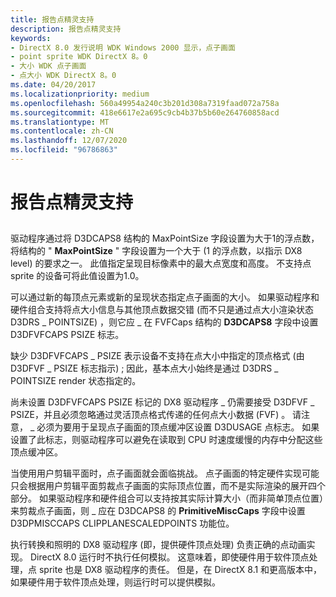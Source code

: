 ```yaml
---
title: 报告点精灵支持
description: 报告点精灵支持
keywords:
- DirectX 8.0 发行说明 WDK Windows 2000 显示，点子画面
- point sprite WDK DirectX 8。0
- 大小 WDK 点子画面
- 点大小 WDK DirectX 8。0
ms.date: 04/20/2017
ms.localizationpriority: medium
ms.openlocfilehash: 560a49954a240c3b201d308a7319faad072a758a
ms.sourcegitcommit: 418e6617e2a695c9cb4b37b5b60e264760858acd
ms.translationtype: MT
ms.contentlocale: zh-CN
ms.lasthandoff: 12/07/2020
ms.locfileid: "96786863"
---
```

# <a name="reporting-support-for-point-sprites"></a>报告点精灵支持


## <span id="ddk_reporting_support_for_point_sprites_gg"></span><span id="DDK_REPORTING_SUPPORT_FOR_POINT_SPRITES_GG"></span>


驱动程序通过将 D3DCAPS8 结构的 MaxPointSize 字段设置为大于1的浮点数，将结构的 " **MaxPointSize** " 字段设置为一个大于 (1 的浮点数，以指示 DX8 level) 的要求之一。 此值指定呈现目标像素中的最大点宽度和高度。 不支持点 sprite 的设备可将此值设置为1.0。

可以通过新的每顶点元素或新的呈现状态指定点子画面的大小。 如果驱动程序和硬件组合支持将点大小信息与其他顶点数据交错 (而不只是通过点大小渲染状态 D3DRS \_ POINTSIZE) ，则它应 \_ 在 FVFCaps 结构的 **D3DCAPS8** 字段中设置 D3DFVFCAPS PSIZE 标志。

缺少 D3DFVFCAPS \_ PSIZE 表示设备不支持在点大小中指定的顶点格式 (由 D3DFVF \_ PSIZE 标志指示) ; 因此，基本点大小始终是通过 D3DRS \_ POINTSIZE render 状态指定的。

尚未设置 D3DFVFCAPS PSIZE 标记的 DX8 驱动程序 \_ 仍需要接受 D3DFVF \_ PSIZE，并且必须忽略通过灵活顶点格式传递的任何点大小数据 (FVF) 。 请注意， \_ 必须为要用于呈现点子画面的顶点缓冲区设置 D3DUSAGE 点标志。 如果设置了此标志，则驱动程序可以避免在读取到 CPU 时速度缓慢的内存中分配这些顶点缓冲区。

当使用用户剪辑平面时，点子画面就会面临挑战。 点子画面的特定硬件实现可能只会根据用户剪辑平面剪裁点子画面的实际顶点位置，而不是实际渲染的展开四个部分。 如果驱动程序和硬件组合可以支持按其实际计算大小（而非简单顶点位置）来剪裁点子画面，则 \_ 应在 D3DCAPS8 的 **PrimitiveMiscCaps** 字段中设置 D3DPMISCCAPS CLIPPLANESCALEDPOINTS 功能位。

执行转换和照明的 DX8 驱动程序 (即，提供硬件顶点处理) 负责正确的点动画实现。 DirectX 8.0 运行时不执行任何模拟。 这意味着，即使硬件用于软件顶点处理，点 sprite 也是 DX8 驱动程序的责任。 但是，在 DirectX 8.1 和更高版本中，如果硬件用于软件顶点处理，则运行时可以提供模拟。

 

 





